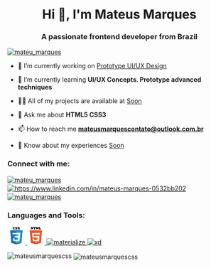 


<h1 align="center">Hi 👋, I'm Mateus Marques</h1>
<h3 align="center">A passionate frontend developer from Brazil</h3>

<p align="left"> <a href="https://twitter.com/mateu_marques" target="blank"><img src="https://img.shields.io/twitter/follow/mateu_marques?logo=twitter&style=for-the-badge" alt="mateu_marques" /></a> </p>

- 🔭 I’m currently working on [Prototype UI/UX Design](https://www.fiverr.com/mateus_marques?up_rollout=true)

- 🌱 I’m currently learning **UI/UX Concepts. Prototype advanced techniques**

- 👨‍💻 All of my projects are available at [Soon](Soon)

- 💬 Ask me about **HTML5 CSS3**

- 📫 How to reach me **mateusmarquescontato@outlook.com.br**

- 📄 Know about my experiences [Soon](Soon)

<h3 align="left">Connect with me:</h3>
<p align="left">
<a href="https://twitter.com/mateu_marques" target="blank"><img align="center" src="https://raw.githubusercontent.com/rahuldkjain/github-profile-readme-generator/master/src/images/icons/Social/twitter.svg" alt="mateu_marques" height="30" width="40" /></a>
<a href="https://linkedin.com/in/https://www.linkedin.com/in/mateus-marques-0532bb202" target="blank"><img align="center" src="https://raw.githubusercontent.com/rahuldkjain/github-profile-readme-generator/master/src/images/icons/Social/linked-in-alt.svg" alt="https://www.linkedin.com/in/mateus-marques-0532bb202" height="30" width="40" /></a>
<a href="https://instagram.com/mateu_marques" target="blank"><img align="center" src="https://raw.githubusercontent.com/rahuldkjain/github-profile-readme-generator/master/src/images/icons/Social/instagram.svg" alt="mateu_marques" height="30" width="40" /></a>
</p>

<h3 align="left">Languages and Tools:</h3>
<p align="left"> <a href="https://www.w3schools.com/css/" target="_blank"> <img src="https://raw.githubusercontent.com/devicons/devicon/master/icons/css3/css3-original-wordmark.svg" alt="css3" width="40" height="40"/> </a> <a href="https://www.w3.org/html/" target="_blank"> <img src="https://raw.githubusercontent.com/devicons/devicon/master/icons/html5/html5-original-wordmark.svg" alt="html5" width="40" height="40"/> </a> <a href="https://materializecss.com/" target="_blank"> <img src="https://raw.githubusercontent.com/prplx/svg-logos/5585531d45d294869c4eaab4d7cf2e9c167710a9/svg/materialize.svg" alt="materialize" width="40" height="40"/> </a> <a href="https://www.adobe.com/products/xd.html" target="_blank"> <img src="https://cdn.worldvectorlogo.com/logos/adobe-xd.svg" alt="xd" width="40" height="40"/> </a> </p>

<p><img align="left" src="https://github-readme-stats.vercel.app/api/top-langs?username=mateusmarquescss&show_icons=true&locale=en&layout=compact" alt="mateusmarquescss" /></p>

<p>&nbsp;<img align="center" src="https://github-readme-stats.vercel.app/api?username=mateusmarquescss&show_icons=true&locale=en" alt="mateusmarquescss" /></p>


